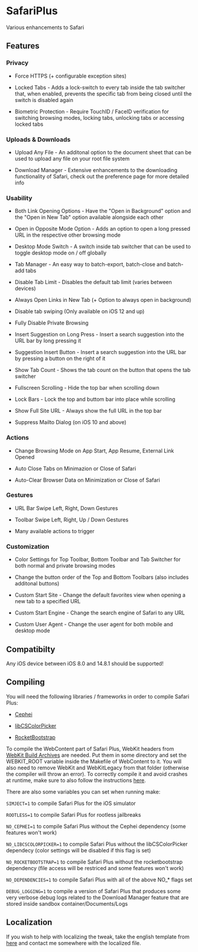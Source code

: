 # SafariPlus
Various enhancements to Safari

## Features

### Privacy
- Force HTTPS (+ configurable exception sites)

- Locked Tabs - Adds a lock-switch to every tab inside the tab switcher that, when enabled, prevents the specific tab from being closed until the switch is disabled again

- Biometric Protection - Require TouchID / FaceID verification for switching browsing modes, locking tabs, unlocking tabs or accessing locked tabs

### Uploads & Downloads
- Upload Any File - An additonal option to the document sheet that can be used to upload any file on your root file system

- Download Manager - Extensive enhancements to the downloading functionality of Safari, check out the preference page for more detailed info

### Usability
- Both Link Opening Options - Have the "Open in Background" option and the "Open in New Tab" option available alongside each other

- Open in Opposite Mode Option - Adds an option to open a long pressed URL in the respective other browsing mode

- Desktop Mode Switch - A switch inside tab switcher that can be used to toggle desktop mode on / off globally

- Tab Manager - An easy way to batch-export, batch-close and batch-add tabs

- Disable Tab Limit - Disables the default tab limit (varies between devices)

- Always Open Links in New Tab (+ Option to always open in background)

- Disable tab swiping (Only available on iOS 12 and up)

- Fully Disable Private Browsing

- Insert Suggestion on Long Press - Insert a search suggestion into the URL bar by long pressing it

- Suggestion Insert Button - Insert a search suggestion into the URL bar by pressing a button on the right of it

- Show Tab Count - Shows the tab count on the button that opens the tab switcher

- Fullscreen Scrolling - Hide the top bar when scrolling down

- Lock Bars - Lock the top and buttom bar into place while scrolling

- Show Full Site URL - Always show the full URL in the top bar

- Suppress Mailto Dialog (on iOS 10 and above)

### Actions
- Change Browsing Mode on App Start, App Resume, External Link Opened

- Auto Close Tabs on Minimazion or Close of Safari

- Auto-Clear Browser Data on Minimization or Close of Safari

### Gestures
- URL Bar Swipe Left, Right, Down Gestures

- Toolbar Swipe Left, Right, Up / Down Gestures

- Many available actions to trigger

### Customization
- Color Settings for Top Toolbar, Bottom Toolbar and Tab Switcher for both normal and private browsing modes

- Change the button order of the Top and Bottom Toolbars (also includes additonal buttons)

- Custom Start Site - Change the default favorites view when opening a new tab to a specified URL

- Custom Start Engine - Change the search engine of Safari to any URL

- Custom User Agent - Change the user agent for both mobile and desktop mode

## Compatibilty
Any iOS device between iOS 8.0 and 14.8.1 should be supported!

## Compiling

You will need the following libraries / frameworks in order to compile Safari Plus:

- [Cephei](https://hbang.github.io/libcephei/)

- [libCSColorPicker](https://github.com/CreatureSurvive/libCSColorPicker)

- [RocketBootstrap](https://github.com/rpetrich/RocketBootstrap/)

To compile the WebContent part of Safari Plus, WebKit headers from [WebKit Build Archives](https://webkit.org/build-archives/) are needed. Put them in some directory and set the WEBKIT_ROOT variable inside the Makefile of WebContent to it. You will also need to remove WebKit and WebKitLegacy from that folder (otherwise the compiler will throw an error). To correctly compile it and avoid crashes at runtime, make sure to also follow the instructions [here](https://github.com/opa334/SafariPlus/blob/master/WebContent/HTMLMediaElement.xm#L172).

There are also some variables you can set when running make:

`SIMJECT=1` to compile Safari Plus for the iOS simulator

`ROOTLESS=1` to compile Safari Plus for rootless jailbreaks

`NO_CEPHEI=1` to compile Safari Plus without the Cephei dependency (some features won't work)

`NO_LIBCSCOLORPICKER=1` to compile Safari Plus without the libCSColorPicker dependecy (color settings will be disabled if this flag is set)

`NO_ROCKETBOOTSTRAP=1` to compile Safari Plus without the rocketbootstrap dependency (file access will be restriced and some features won't work)

`NO_DEPENDENCIES=1` to compile Safari Plus with all of the above NO_* flags set 

`DEBUG_LOGGING=1` to compile a version of Safari Plus that produces some very verbose debug logs related to the Download Manager feature that are stored inside sandbox container/Documents/Logs

## Localization
If you wish to help with localizing the tweak, take the english template from [here](https://github.com/opa334/SafariPlus/blob/master/layout/Library/Application%20Support/SafariPlus.bundle/en.lproj/Localizable.strings) and contact me somewhere with the localized file.
